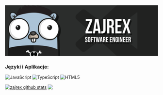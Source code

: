 [![](https://raw.githubusercontent.com/zajrex/zajrex/master/banner.png)](https://github.com/zajrex)

### Języki i Aplikacje:

![JavaScript](https://img.shields.io/badge/javascript-%23323330.svg?style=for-the-badge&logo=javascript&logoColor=%23F7DF1E)
![TypeScript](https://img.shields.io/badge/typescript-%23007ACC.svg?style=for-the-badge&logo=typescript&logoColor=white)
![HTML5](https://img.shields.io/badge/html5-%23E34F26.svg?style=for-the-badge&logo=html5&logoColor=white)
  
<a href="https://github.com/anuraghazra/github-readme-stats"><img align="center" src="https://github-readme-stats.vercel.app/api?username=zajrex&show_icons=true&include_all_commits=true&theme=buefy&hide_border=true" alt="zajrex github stats" /></a>
<a href="https://github.com/anuraghazra/github-readme-stats"><img align="center" src="https://github-readme-stats.vercel.app/api/top-langs/?username=zajrex&layout=compact&theme=buefy&hide_border=true" /></a> 
  
